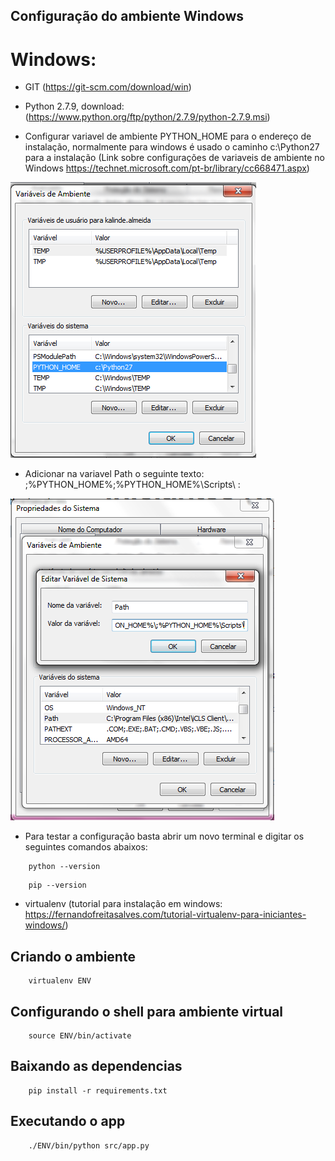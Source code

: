 
## Configuração do ambiente Windows


# Windows:

- GIT (https://git-scm.com/download/win)

- Python 2.7.9, download: (https://www.python.org/ftp/python/2.7.9/python-2.7.9.msi)

- Configurar variavel de ambiente PYTHON_HOME para o endereço de instalação, normalmente para windows é usado o caminho c:\Python27 para a instalação (Link sobre configurações de variaveis de ambiente no Windows https://technet.microsoft.com/pt-br/library/cc668471.aspx)

![Alt text](python_home.PNG)

- Adicionar na variavel Path o seguinte texto: ;%PYTHON_HOME%\;%PYTHON_HOME%\Scripts\ :

![Alt text](python_in_path.PNG)


- Para testar a configuração basta abrir um novo terminal e digitar os seguintes comandos abaixos:

```shell
    python --version
```

```shell
    pip --version
```




- virtualenv (tutorial para instalação em windows: https://fernandofreitasalves.com/tutorial-virtualenv-para-iniciantes-windows/)



## Criando o ambiente

```shell
    virtualenv ENV
```

## Configurando o shell para ambiente virtual

```shell
    source ENV/bin/activate
```

## Baixando as dependencias

```shell
    pip install -r requirements.txt
```

## Executando o app

```shell
    ./ENV/bin/python src/app.py
```